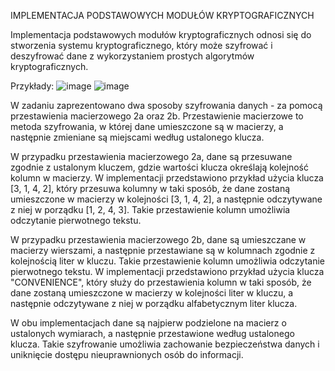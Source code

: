 IMPLEMENTACJA PODSTAWOWYCH MODUŁÓW KRYPTOGRAFICZNYCH

Implementacja podstawowych modułów kryptograficznych odnosi się do stworzenia systemu kryptograficznego, który może szyfrować i deszyfrować dane z wykorzystaniem prostych algorytmów kryptograficznych.

Przykłady:
      ![image](https://github.com/KamilMicota42/encryption/assets/85360923/f5e2324c-dbf4-43d3-abdb-b46725e1b357)
      ![image](https://github.com/KamilMicota42/encryption/assets/85360923/fb825d4c-f550-440d-a62c-921cc261b4c8)


W zadaniu zaprezentowano dwa sposoby szyfrowania danych - za pomocą przestawienia macierzowego 2a oraz 2b. Przestawienie macierzowe to metoda szyfrowania, w której dane umieszczone są w macierzy, a następnie zmieniane są miejscami według ustalonego klucza.

W przypadku przestawienia macierzowego 2a, dane są przesuwane zgodnie z ustalonym kluczem, gdzie wartości klucza określają kolejność kolumn w macierzy. W implementacji przedstawiono przykład użycia klucza [3, 1, 4, 2], który przesuwa kolumny w taki sposób, że dane zostaną umieszczone w macierzy w kolejności [3, 1, 4, 2], a następnie odczytywane z niej w porządku [1, 2, 4, 3]. Takie przestawienie kolumn umożliwia odczytanie pierwotnego tekstu.

W przypadku przestawienia macierzowego 2b, dane są umieszczane w macierzy wierszami, a następnie przestawiane są w kolumnach zgodnie z kolejnością liter w kluczu. Takie przestawienie kolumn umożliwia odczytanie pierwotnego tekstu. W implementacji przedstawiono przykład użycia klucza "CONVENIENCE", który służy do przestawienia kolumn w taki sposób, że dane zostaną umieszczone w macierzy w kolejności liter w kluczu, a następnie odczytywane z niej w porządku alfabetycznym liter klucza.

W obu implementacjach dane są najpierw podzielone na macierz o ustalonych wymiarach, a następnie przestawione według ustalonego klucza. Takie szyfrowanie umożliwia zachowanie bezpieczeństwa danych i uniknięcie dostępu nieuprawnionych osób do informacji.
